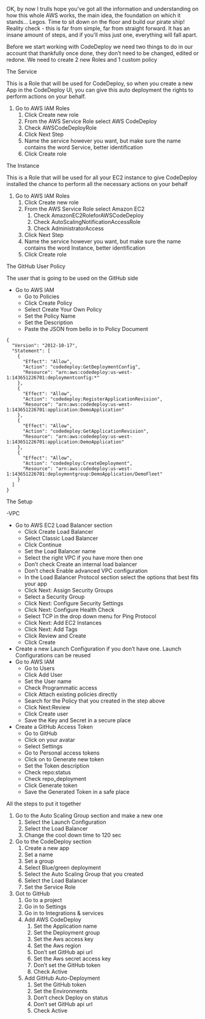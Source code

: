 
OK, by now I trulls hope you’ve got all the information and understanding on how this whole AWS works, the main idea, the foundation on which it stands… Legos. Time to sit down on the floor and build our pirate ship! Reality check - this is far from simple, far from straight forward. It has an insane amount of steps, and if you'll miss just one, everything will fall apart.

Before we start working with CodeDeploy we need two things to do in our account that thankfully once done, they don’t need to be changed, edited or redone. We need to create 2 new Roles and 1 custom policy

The Service

This is a Role that will be used for CodeDeploy, so when you create a new App in the CodeDeploy UI, you can give this auto deployment the rights to perform actions on your behalf.

1. Go to AWS IAM Roles
    1. Click Create new role
    2. From the AWS Service Role select AWS CodeDeploy
    3. Check AWSCodeDeployRole
    4. Click Next Step
    5. Name the service however you want, but make sure the name contains the word Service, better identification
    6. Click Create role

The Instance

This is a Role that will be used for all your EC2 instance to give CodeDeploy installed the chance to perform all the necessary actions on your behalf

1. Go to AWS IAM Roles
    1. Click Create new role
    2. From the AWS Service Role select Amazon EC2
        1. Check AmazonEC2RoleforAWSCodeDeploy
        2. Check AutoScalingNotificationAccessRole
        3. Check AdministratorAccess
    3. Click Next Step
    4. Name the service however you want, but make sure the name contains the word Instance, better identification
    5. Click Create role

The GitHub User Policy

The user that is going to be used on the GitHub side

- Go to AWS IAM
    - Go to Policies
    - Click Create Policy
    - Select Create Your Own Policy
    - Set the Policy Name
    - Set the Description
    - Paste the JSON from bello in to Policy Document

```
{
  "Version": "2012-10-17",
  "Statement": [
    {
      "Effect": "Allow",
      "Action": "codedeploy:GetDeploymentConfig",
      "Resource": "arn:aws:codedeploy:us-west-1:143651226701:deploymentconfig:*"
    },
    {
      "Effect": "Allow",
      "Action": "codedeploy:RegisterApplicationRevision",
      "Resource": "arn:aws:codedeploy:us-west-1:143651226701:application:DemoApplication"
    },
    {
      "Effect": "Allow",
      "Action": "codedeploy:GetApplicationRevision",
      "Resource": "arn:aws:codedeploy:us-west-1:143651226701:application:DemoApplication"
    },
    {
      "Effect": "Allow",
      "Action": "codedeploy:CreateDeployment",
      "Resource": "arn:aws:codedeploy:us-west-1:143651226701:deploymentgroup:DemoApplication/DemoFleet"
    }
  ]
}
```

The Setup

-VPC


- Go to AWS EC2 Load Balancer section
    - Click Create Load Balancer
    - Select Classic Load Balancer
    - Click Continue
    - Set the Load Balancer name
    - Select the right VPC if you have more then one
    - Don’t check Create an internal load balancer
    - Don’t check Enable advanced VPC configuration
    - In the Load Balancer Protocol section select the options that best fits your app
    - Click Next: Assign Security Groups
    - Select a Security Group
    - Click Next: Configure Security Settings
    - Click Next: Configure Health Check
    - Select TCP in the drop down menu for Ping Protocol
    - Click Next: Add EC2 Instances
    - Click Next: Add Tags
    - Click Review and Create
    - Click Create
- Create a new Launch Configuration if you don’t have one. Launch Configurations can be reused
- Go to AWS IAM
    - Go to Users
    - Click Add User
    - Set the User name
    - Check Programmatic access
    - Click Attach existing policies directly
    - Search for the Policy that you created in the step above
    - Click Next:Review
    - Click Create user
    - Save the Key and Secret in a secure place
- Create a GitHub Access Token
    - Go to GitHub
    - Click on your avatar
    - Select Settings
    - Go to Personal access tokens
    - Click on to Generate new token
    - Set the Token description
    - Check repo:status
    - Check repo_deployment
    - Click Generate token
    - Save the Generated Token in a safe place

All the steps to put it together

1. Go to the Auto Scaling Group section and make a new one
    1. Select the Launch Configuration
    2. Select the Load Balancer
    3. Change the cool down time to 120 sec
2. Go to the CodeDeploy section
    1. Create a new app
    2. Set a name
    3. Set a group
    4. Select Blue/green deployment
    5. Select the Auto Scaling Group that you created
    6. Select the Load Balancer
    7. Set the Service Role
3. Got to GitHub
    1. Go to a project
    2. Go in to Settings
    3. Go in to Integrations & services
    4. Add AWS CodeDeploy
        1. Set the Application name
        2. Set the Deployment group
        3. Set the Aws access key
        4. Set the Aws region
        5. Don’t set GitHub api url
        6. Set the Aws secret access key
        7. Don’t set the GitHub token
        8. Check Active
    5. Add GitHub Auto-Deployment
        1. Set the GitHub token
        2. Set the Environments
        3. Don’t check Deploy on status
        4. Don’t set GitHub api url
        5. Check Active
